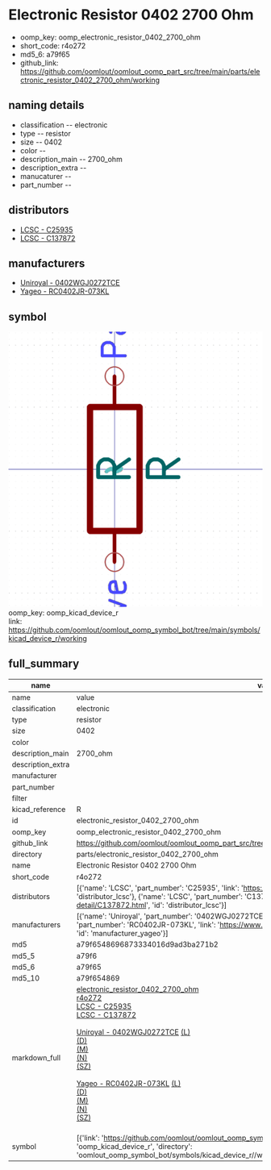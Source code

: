 # Electronic Resistor 0402 2700 Ohm

  
* oomp_key: oomp_electronic_resistor_0402_2700_ohm 
* short_code: r4o272
* md5_6: a79f65  
* github_link: https://github.com/oomlout/oomlout_oomp_part_src/tree/main/parts/electronic_resistor_0402_2700_ohm/working  
## naming details
* classification -- electronic
* type -- resistor
* size -- 0402
* color -- 
* description_main -- 2700_ohm
* description_extra -- 
* manucaturer -- 
* part_number -- 

## distributors
* [LCSC - C25935](https://lcsc.com/product-detail/C25935.html)  
* [LCSC - C137872](https://lcsc.com/product-detail/C137872.html)  

## manufacturers
* [Uniroyal - 0402WGJ0272TCE]()  
* [Yageo - RC0402JR-073KL](https://www.yageo.com/en/Chart/Download/pdf/RC0402JR-073KL)  

## symbol

![](symbol/0/working/working_600.png)  
oomp_key: oomp_kicad_device_r  
link: https://github.com/oomlout/oomlout_oomp_symbol_bot/tree/main/symbols/kicad_device_r/working  


## full_summary
| name | value | 
| --- | --- | 
| name | value | 
| classification | electronic | 
| type | resistor | 
| size | 0402 | 
| color |  | 
| description_main | 2700_ohm | 
| description_extra |  | 
| manufacturer |  | 
| part_number |  | 
| filter |  | 
| kicad_reference | R | 
| id | electronic_resistor_0402_2700_ohm | 
| oomp_key | oomp_electronic_resistor_0402_2700_ohm | 
| github_link | https://github.com/oomlout/oomlout_oomp_part_src/tree/main/parts/electronic_resistor_0402_2700_ohm/working | 
| directory | parts/electronic_resistor_0402_2700_ohm | 
| name | Electronic Resistor 0402 2700 Ohm | 
| short_code | r4o272 | 
| distributors | [{'name': 'LCSC', 'part_number': 'C25935', 'link': 'https://lcsc.com/product-detail/C25935.html', 'id': 'distributor_lcsc'}, {'name': 'LCSC', 'part_number': 'C137872', 'link': 'https://lcsc.com/product-detail/C137872.html', 'id': 'distributor_lcsc'}] | 
| manufacturers | [{'name': 'Uniroyal', 'part_number': '0402WGJ0272TCE', 'link': '', 'id': 'manufacturer_uniroyal'}, {'name': 'Yageo', 'part_number': 'RC0402JR-073KL', 'link': 'https://www.yageo.com/en/Chart/Download/pdf/RC0402JR-073KL', 'id': 'manufacturer_yageo'}] | 
| md5 | a79f6548696873334016d9ad3ba271b2 | 
| md5_5 | a79f6 | 
| md5_6 | a79f65 | 
| md5_10 | a79f654869 | 
| markdown_full | [electronic_resistor_0402_2700_ohm](https://github.com/oomlout/oomlout_oomp_part_src/tree/main/parts/electronic_resistor_0402_2700_ohm/working)<br>[r4o272](https://github.com/oomlout/oomlout_oomp_part_src/tree/main/parts/electronic_resistor_0402_2700_ohm/working)<br>[LCSC - C25935<br>](https://lcsc.com/product-detail/C25935.html)[LCSC - C137872<br>](https://lcsc.com/product-detail/C137872.html)<br>[Uniroyal - 0402WGJ0272TCE]() [(L)<br>](https://www.lcsc.com/search?q=0402WGJ0272TCE)[(D)<br>](https://www.digikey.com/en/products?,keywords=0402WGJ0272TCE)[(M)<br>](https://www.mouser.com/Search/Refine?Keyword=0402WGJ0272TCE)[(N)<br>](https://www.newark.com/search?st=0402WGJ0272TCE)[(SZ)<br>](https://so.szlcsc.com/global.html?k=0402WGJ0272TCE)<br>[Yageo - RC0402JR-073KL](https://www.yageo.com/en/Chart/Download/pdf/RC0402JR-073KL) [(L)<br>](https://www.lcsc.com/search?q=RC0402JR-073KL)[(D)<br>](https://www.digikey.com/en/products?,keywords=RC0402JR-073KL)[(M)<br>](https://www.mouser.com/Search/Refine?Keyword=RC0402JR-073KL)[(N)<br>](https://www.newark.com/search?st=RC0402JR-073KL)[(SZ)<br>](https://so.szlcsc.com/global.html?k=RC0402JR-073KL)<br> | 
| symbol | [{'link': 'https://github.com/oomlout/oomlout_oomp_symbol_bot/tree/main/symbols/kicad_device_r', 'oomp_key': 'oomp_kicad_device_r', 'directory': 'oomlout_oomp_symbol_bot/symbols/kicad_device_r//working/working.kicad_sym'}] | 
